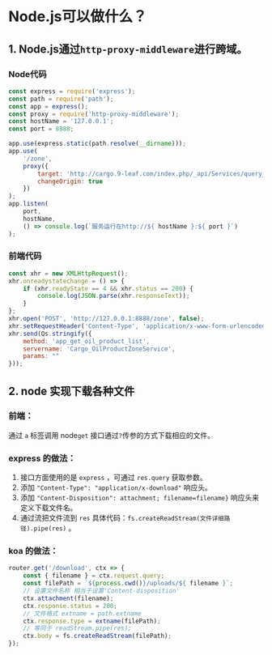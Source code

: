 # Node.js可以做什么？

## 1. Node.js通过`http-proxy-middleware`进行跨域。

### Node代码
```javascript
const express = require('express');
const path = require('path');
const app = express();
const proxy = require('http-proxy-middleware');
const hostName = '127.0.0.1';
const port = 8888;

app.use(express.static(path.resolve(__dirname)));
app.use(
    '/zone',
    proxy({ 
        target: 'http://cargo.9-leaf.com/index.php/_api/Services/query_service', 
        changeOrigin: true
    })
);
app.listen(
    port, 
    hostName, 
    () => console.log(`服务运行在http://${ hostName }:${ port }`)
);
```
### 前端代码
```javascript
const xhr = new XMLHttpRequest();
xhr.onreadystatechange = () => {
    if (xhr.readyState == 4 && xhr.status == 200) {
        console.log(JSON.parse(xhr.responseText));
    }
};
xhr.open('POST', 'http://127.0.0.1:8888/zone', false);
xhr.setRequestHeader('Content-Type', 'application/x-www-form-urlencoded');
xhr.send(Qs.stringify({
    method: 'app_get_oil_product_list',
    servername: 'Cargo_OilProductZoneService',
    params: ""
}));
```

## 2. node 实现下载各种文件
### 前端：
通过 `a` 标签调用 node`get` 接口通过`?`传参的方式下载相应的文件。
### express 的做法：
1. 接口方面使用的是 `express` ，可通过 `res.query` 获取参数。
2. 添加 `"Content-Type": "application/x-download"` 响应头。
3. 添加 `"Content-Disposition": attachment; filename=filename}` 响应头来定义下载文件名。
4. 通过流把文件流到 `res` 具体代码：`fs.createReadStream(文件详细路径).pipe(res)` 。

### koa 的做法：
```javascript
router.get('/download', ctx => {
    const { filename } = ctx.request.query;
    const filePath = `${process.cwd()}/uploads/${ filename }`;
    // 设置文件名称 相当于设置'Content-disposition'
    ctx.attachment(filename);
    ctx.response.status = 200;
    // 文件格式 extname = path.extname
    ctx.response.type = extname(filePath);
    // 等同于 readStream.pipe(res);
    ctx.body = fs.createReadStream(filePath);
});
```
